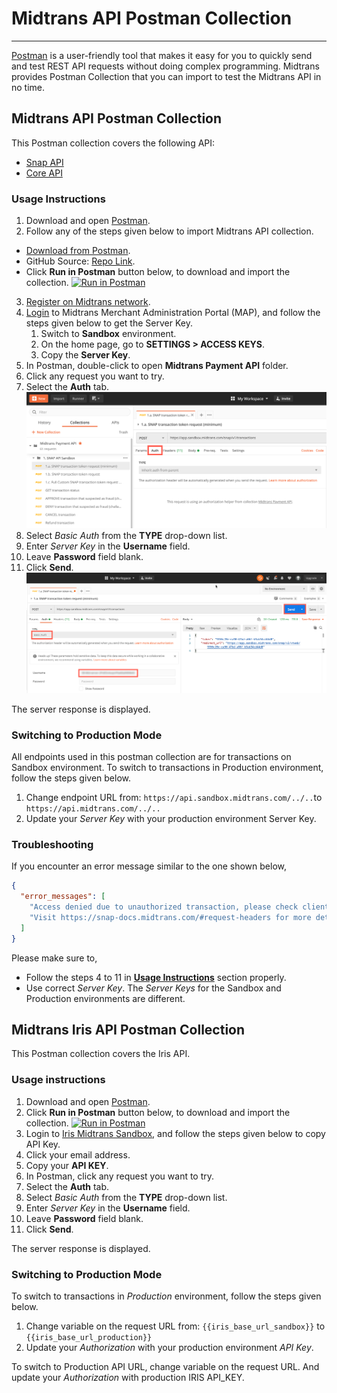 # Midtrans API Postman Collection
<hr>



[Postman](https://www.getpostman.com/) is a user-friendly tool that makes it easy for you to quickly send and test REST API requests without doing complex programming. Midtrans provides Postman Collection that you can import to test the Midtrans API in no time.

## Midtrans API Postman Collection
This Postman collection covers the following API:
* [Snap API](http://snap-docs.midtrans.com)
* [Core API](http://api-docs.midtrans.com)

### Usage Instructions

1. Download and open [Postman](https://www.getpostman.com).
2. Follow any of the steps given below to import Midtrans API collection. 
  - [Download from Postman](https://app.getpostman.com/run-collection/af068be08b5d1a422796).
  - GitHub Source: [Repo Link](https://github.com/midtrans/Midtrans-Payment-API-Postman-Collections).
  - Click **Run in Postman** button below, to download and import the collection.
    [![Run in Postman](https://run.pstmn.io/button.svg)](https://app.getpostman.com/run-collection/af068be08b5d1a422796)
3. [Register on Midtrans network](https://account.midtrans.com/register).
4. [Login](http://dashboard.midtrans.com) to Midtrans Merchant Administration Portal (MAP), and follow the steps given below to get the Server Key.
    1. Switch to **Sandbox** environment. 
    2. On the home page, go to **SETTINGS > ACCESS KEYS**. 
    3. Copy the **Server Key**.
5. In Postman, double-click to open **Midtrans Payment API** folder.
6. Click any request you want to try.
7. Select the **Auth** tab.
  ![Postman Usage](./../../asset/image/technical-reference-postman-auth-1.png)
8. Select *Basic Auth* from the **TYPE** drop-down list.
9. Enter *Server Key* in the **Username** field.
10. Leave **Password** field blank.
11. Click **Send**.
  ![Postman Usage](./../../asset/image/technical-reference-postman-username-2.png)

The server response is displayed.

### Switching to Production Mode

All endpoints used in this postman collection are for transactions on Sandbox environment. To switch to transactions in Production environment, follow the steps given below.

1. Change endpoint URL from:
   `https://api.sandbox.midtrans.com/../..`to `https://api.midtrans.com/../..`
2. Update your *Server Key* with your production environment Server Key.

### Troubleshooting

If you encounter an error message similar to the one shown below,
```json
{
  "error_messages": [
    "Access denied due to unauthorized transaction, please check client or server key",
    "Visit https://snap-docs.midtrans.com/#request-headers for more details"
  ]
}
```
Please make sure to,
- Follow the steps 4 to 11 in **[Usage Instructions](#usage-instructions)** section properly.
- Use correct *Server Key*. The *Server Keys* for the Sandbox and Production environments are different.

## Midtrans Iris API Postman Collection
This Postman collection covers the Iris API.

### Usage instructions

1. Download and open [Postman](https://www.getpostman.com).
2. Click **Run in Postman** button below, to download and import the collection.
  [![Run in Postman](https://run.pstmn.io/button.svg)](https://app.getpostman.com/run-collection/f05d0d597076943acbb3)
3. Login to [Iris Midtrans Sandbox](https://app.sandbox.midtrans.com/iris/), and follow the steps given below to copy API Key.
  1. Click your email address.
  2. Copy your **API KEY**.
4. In Postman, click any request you want to try.
5. Select the **Auth** tab.
6. Select *Basic Auth* from the **TYPE** drop-down list.
7. Enter *Server Key* in the **Username** field.
8. Leave **Password** field blank.
9. Click **Send**.

The server response is displayed.

### Switching to Production Mode
To switch to transactions in *Production* environment, follow the steps given below.

1. Change variable on the request URL from:
   `{{iris_base_url_sandbox}}` to `{{iris_base_url_production}}` 
2. Update your *Authorization* with your production environment *API Key*.

To switch to Production API URL, change variable on the request URL. And update your *Authorization* with production IRIS API_KEY.

